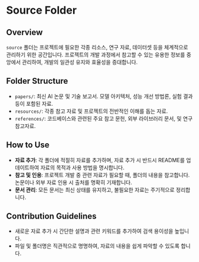 # Source Folder

## Overview
`source` 폴더는 프로젝트에 필요한 각종 리소스, 연구 자료, 데이터셋 등을 체계적으로 관리하기 위한 공간입니다. 프로젝트의 개발 과정에서 참고할 수 있는 유용한 정보를 중앙에서 관리하여, 개발의 일관성 유지와 효율성을 증대합니다.

## Folder Structure
- `papers/`: 최신 AI 논문 및 기술 보고서. 모델 아키텍처, 성능 개선 방법론, 실험 결과 등이 포함된 자료.
- `resources/`: 각종 참고 자료 및 프로젝트의 전반적인 이해를 돕는 자료.
- `references/`: 코드베이스와 관련된 주요 참고 문헌, 외부 라이브러리 문서, 및 연구 참고자료.

## How to Use
- **자료 추가**: 각 폴더에 적절히 자료를 추가하며, 자료 추가 시 반드시 README를 업데이트하여 자료의 목적과 사용 방법을 명시합니다.
- **참고 및 인용**: 프로젝트 개발 중 관련 자료가 필요할 때, 폴더의 내용을 참고합니다. 논문이나 외부 자료 인용 시 출처를 명확히 기재합니다.
- **문서 관리**: 모든 문서는 최신 상태를 유지하고, 불필요한 자료는 주기적으로 정리합니다.

## Contribution Guidelines
- 새로운 자료 추가 시 간단한 설명과 관련 키워드를 추가하여 검색 용이성을 높입니다.
- 파일 및 폴더명은 직관적으로 명명하여, 자료의 내용을 쉽게 파악할 수 있도록 합니다.
